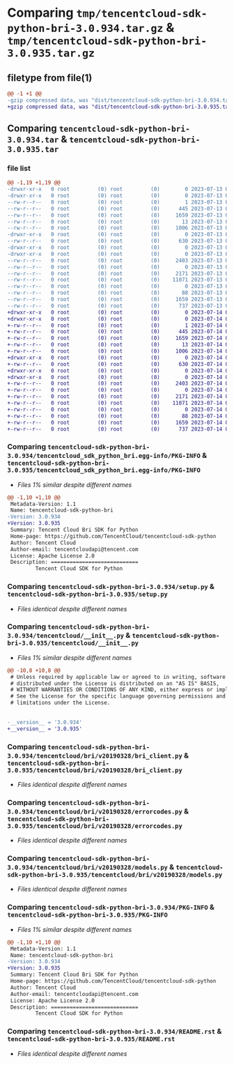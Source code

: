 # Comparing `tmp/tencentcloud-sdk-python-bri-3.0.934.tar.gz` & `tmp/tencentcloud-sdk-python-bri-3.0.935.tar.gz`

## filetype from file(1)

```diff
@@ -1 +1 @@
-gzip compressed data, was "dist/tencentcloud-sdk-python-bri-3.0.934.tar", last modified: Thu Jul 13 00:16:22 2023, max compression
+gzip compressed data, was "dist/tencentcloud-sdk-python-bri-3.0.935.tar", last modified: Fri Jul 14 00:18:02 2023, max compression
```

## Comparing `tencentcloud-sdk-python-bri-3.0.934.tar` & `tencentcloud-sdk-python-bri-3.0.935.tar`

### file list

```diff
@@ -1,19 +1,19 @@
-drwxr-xr-x   0 root         (0) root         (0)        0 2023-07-13 00:16:22.000000 tencentcloud-sdk-python-bri-3.0.934/
-drwxr-xr-x   0 root         (0) root         (0)        0 2023-07-13 00:16:22.000000 tencentcloud-sdk-python-bri-3.0.934/tencentcloud_sdk_python_bri.egg-info/
--rw-r--r--   0 root         (0) root         (0)        1 2023-07-13 00:16:22.000000 tencentcloud-sdk-python-bri-3.0.934/tencentcloud_sdk_python_bri.egg-info/dependency_links.txt
--rw-r--r--   0 root         (0) root         (0)      445 2023-07-13 00:16:22.000000 tencentcloud-sdk-python-bri-3.0.934/tencentcloud_sdk_python_bri.egg-info/SOURCES.txt
--rw-r--r--   0 root         (0) root         (0)     1659 2023-07-13 00:16:22.000000 tencentcloud-sdk-python-bri-3.0.934/tencentcloud_sdk_python_bri.egg-info/PKG-INFO
--rw-r--r--   0 root         (0) root         (0)       13 2023-07-13 00:16:22.000000 tencentcloud-sdk-python-bri-3.0.934/tencentcloud_sdk_python_bri.egg-info/top_level.txt
--rw-r--r--   0 root         (0) root         (0)     1006 2023-07-13 00:16:22.000000 tencentcloud-sdk-python-bri-3.0.934/setup.py
-drwxr-xr-x   0 root         (0) root         (0)        0 2023-07-13 00:16:22.000000 tencentcloud-sdk-python-bri-3.0.934/tencentcloud/
--rw-r--r--   0 root         (0) root         (0)      630 2023-07-13 00:16:22.000000 tencentcloud-sdk-python-bri-3.0.934/tencentcloud/__init__.py
-drwxr-xr-x   0 root         (0) root         (0)        0 2023-07-13 00:16:22.000000 tencentcloud-sdk-python-bri-3.0.934/tencentcloud/bri/
-drwxr-xr-x   0 root         (0) root         (0)        0 2023-07-13 00:16:22.000000 tencentcloud-sdk-python-bri-3.0.934/tencentcloud/bri/v20190328/
--rw-r--r--   0 root         (0) root         (0)     2403 2023-07-13 00:16:22.000000 tencentcloud-sdk-python-bri-3.0.934/tencentcloud/bri/v20190328/bri_client.py
--rw-r--r--   0 root         (0) root         (0)        0 2023-07-13 00:16:22.000000 tencentcloud-sdk-python-bri-3.0.934/tencentcloud/bri/v20190328/__init__.py
--rw-r--r--   0 root         (0) root         (0)     2171 2023-07-13 00:16:22.000000 tencentcloud-sdk-python-bri-3.0.934/tencentcloud/bri/v20190328/errorcodes.py
--rw-r--r--   0 root         (0) root         (0)    11071 2023-07-13 00:16:22.000000 tencentcloud-sdk-python-bri-3.0.934/tencentcloud/bri/v20190328/models.py
--rw-r--r--   0 root         (0) root         (0)        0 2023-07-13 00:16:22.000000 tencentcloud-sdk-python-bri-3.0.934/tencentcloud/bri/__init__.py
--rw-r--r--   0 root         (0) root         (0)       88 2023-07-13 00:16:22.000000 tencentcloud-sdk-python-bri-3.0.934/setup.cfg
--rw-r--r--   0 root         (0) root         (0)     1659 2023-07-13 00:16:22.000000 tencentcloud-sdk-python-bri-3.0.934/PKG-INFO
--rw-r--r--   0 root         (0) root         (0)      737 2023-07-13 00:16:22.000000 tencentcloud-sdk-python-bri-3.0.934/README.rst
+drwxr-xr-x   0 root         (0) root         (0)        0 2023-07-14 00:18:02.000000 tencentcloud-sdk-python-bri-3.0.935/
+drwxr-xr-x   0 root         (0) root         (0)        0 2023-07-14 00:18:02.000000 tencentcloud-sdk-python-bri-3.0.935/tencentcloud_sdk_python_bri.egg-info/
+-rw-r--r--   0 root         (0) root         (0)        1 2023-07-14 00:18:02.000000 tencentcloud-sdk-python-bri-3.0.935/tencentcloud_sdk_python_bri.egg-info/dependency_links.txt
+-rw-r--r--   0 root         (0) root         (0)      445 2023-07-14 00:18:02.000000 tencentcloud-sdk-python-bri-3.0.935/tencentcloud_sdk_python_bri.egg-info/SOURCES.txt
+-rw-r--r--   0 root         (0) root         (0)     1659 2023-07-14 00:18:02.000000 tencentcloud-sdk-python-bri-3.0.935/tencentcloud_sdk_python_bri.egg-info/PKG-INFO
+-rw-r--r--   0 root         (0) root         (0)       13 2023-07-14 00:18:02.000000 tencentcloud-sdk-python-bri-3.0.935/tencentcloud_sdk_python_bri.egg-info/top_level.txt
+-rw-r--r--   0 root         (0) root         (0)     1006 2023-07-14 00:18:02.000000 tencentcloud-sdk-python-bri-3.0.935/setup.py
+drwxr-xr-x   0 root         (0) root         (0)        0 2023-07-14 00:18:02.000000 tencentcloud-sdk-python-bri-3.0.935/tencentcloud/
+-rw-r--r--   0 root         (0) root         (0)      630 2023-07-14 00:18:02.000000 tencentcloud-sdk-python-bri-3.0.935/tencentcloud/__init__.py
+drwxr-xr-x   0 root         (0) root         (0)        0 2023-07-14 00:18:02.000000 tencentcloud-sdk-python-bri-3.0.935/tencentcloud/bri/
+drwxr-xr-x   0 root         (0) root         (0)        0 2023-07-14 00:18:02.000000 tencentcloud-sdk-python-bri-3.0.935/tencentcloud/bri/v20190328/
+-rw-r--r--   0 root         (0) root         (0)     2403 2023-07-14 00:18:02.000000 tencentcloud-sdk-python-bri-3.0.935/tencentcloud/bri/v20190328/bri_client.py
+-rw-r--r--   0 root         (0) root         (0)        0 2023-07-14 00:18:02.000000 tencentcloud-sdk-python-bri-3.0.935/tencentcloud/bri/v20190328/__init__.py
+-rw-r--r--   0 root         (0) root         (0)     2171 2023-07-14 00:18:02.000000 tencentcloud-sdk-python-bri-3.0.935/tencentcloud/bri/v20190328/errorcodes.py
+-rw-r--r--   0 root         (0) root         (0)    11071 2023-07-14 00:18:02.000000 tencentcloud-sdk-python-bri-3.0.935/tencentcloud/bri/v20190328/models.py
+-rw-r--r--   0 root         (0) root         (0)        0 2023-07-14 00:18:02.000000 tencentcloud-sdk-python-bri-3.0.935/tencentcloud/bri/__init__.py
+-rw-r--r--   0 root         (0) root         (0)       88 2023-07-14 00:18:02.000000 tencentcloud-sdk-python-bri-3.0.935/setup.cfg
+-rw-r--r--   0 root         (0) root         (0)     1659 2023-07-14 00:18:02.000000 tencentcloud-sdk-python-bri-3.0.935/PKG-INFO
+-rw-r--r--   0 root         (0) root         (0)      737 2023-07-14 00:18:02.000000 tencentcloud-sdk-python-bri-3.0.935/README.rst
```

### Comparing `tencentcloud-sdk-python-bri-3.0.934/tencentcloud_sdk_python_bri.egg-info/PKG-INFO` & `tencentcloud-sdk-python-bri-3.0.935/tencentcloud_sdk_python_bri.egg-info/PKG-INFO`

 * *Files 1% similar despite different names*

```diff
@@ -1,10 +1,10 @@
 Metadata-Version: 1.1
 Name: tencentcloud-sdk-python-bri
-Version: 3.0.934
+Version: 3.0.935
 Summary: Tencent Cloud Bri SDK for Python
 Home-page: https://github.com/TencentCloud/tencentcloud-sdk-python
 Author: Tencent Cloud
 Author-email: tencentcloudapi@tencent.com
 License: Apache License 2.0
 Description: ============================
         Tencent Cloud SDK for Python
```

### Comparing `tencentcloud-sdk-python-bri-3.0.934/setup.py` & `tencentcloud-sdk-python-bri-3.0.935/setup.py`

 * *Files identical despite different names*

### Comparing `tencentcloud-sdk-python-bri-3.0.934/tencentcloud/__init__.py` & `tencentcloud-sdk-python-bri-3.0.935/tencentcloud/__init__.py`

 * *Files 1% similar despite different names*

```diff
@@ -10,8 +10,8 @@
 # Unless required by applicable law or agreed to in writing, software
 # distributed under the License is distributed on an "AS IS" BASIS,
 # WITHOUT WARRANTIES OR CONDITIONS OF ANY KIND, either express or implied.
 # See the License for the specific language governing permissions and
 # limitations under the License.
 
 
-__version__ = '3.0.934'
+__version__ = '3.0.935'
```

### Comparing `tencentcloud-sdk-python-bri-3.0.934/tencentcloud/bri/v20190328/bri_client.py` & `tencentcloud-sdk-python-bri-3.0.935/tencentcloud/bri/v20190328/bri_client.py`

 * *Files identical despite different names*

### Comparing `tencentcloud-sdk-python-bri-3.0.934/tencentcloud/bri/v20190328/errorcodes.py` & `tencentcloud-sdk-python-bri-3.0.935/tencentcloud/bri/v20190328/errorcodes.py`

 * *Files identical despite different names*

### Comparing `tencentcloud-sdk-python-bri-3.0.934/tencentcloud/bri/v20190328/models.py` & `tencentcloud-sdk-python-bri-3.0.935/tencentcloud/bri/v20190328/models.py`

 * *Files identical despite different names*

### Comparing `tencentcloud-sdk-python-bri-3.0.934/PKG-INFO` & `tencentcloud-sdk-python-bri-3.0.935/PKG-INFO`

 * *Files 1% similar despite different names*

```diff
@@ -1,10 +1,10 @@
 Metadata-Version: 1.1
 Name: tencentcloud-sdk-python-bri
-Version: 3.0.934
+Version: 3.0.935
 Summary: Tencent Cloud Bri SDK for Python
 Home-page: https://github.com/TencentCloud/tencentcloud-sdk-python
 Author: Tencent Cloud
 Author-email: tencentcloudapi@tencent.com
 License: Apache License 2.0
 Description: ============================
         Tencent Cloud SDK for Python
```

### Comparing `tencentcloud-sdk-python-bri-3.0.934/README.rst` & `tencentcloud-sdk-python-bri-3.0.935/README.rst`

 * *Files identical despite different names*


